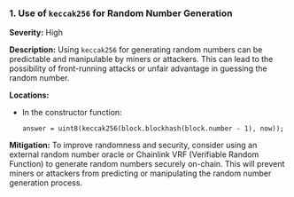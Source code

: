 ### 1. **Use of `keccak256` for Random Number Generation**

**Severity:**
High

**Description:**
Using `keccak256` for generating random numbers can be predictable and manipulable by miners or attackers. This can lead to the possibility of front-running attacks or unfair advantage in guessing the random number.

**Locations:**

- In the constructor function:
  ```solidity
  answer = uint8(keccak256(block.blockhash(block.number - 1), now));
  ```

**Mitigation:**
To improve randomness and security, consider using an external random number oracle or Chainlink VRF (Verifiable Random Function) to generate random numbers securely on-chain. This will prevent miners or attackers from predicting or manipulating the random number generation process.